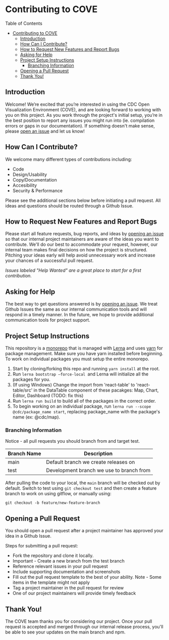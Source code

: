 # Contributing to COVE

Table of Contents
- [Contributing to COVE](#contributing-to-cove)
  - [Introduction](#introduction)
  - [How Can I Contribute?](#how-can-i-contribute)
  - [How to Request New Features and Report Bugs](#how-to-request-new-features-and-report-bugs)
  - [Asking for Help](#asking-for-help)
  - [Project Setup Instructions](#project-setup-instructions)
    - [Branching Information](#branching-information)
  - [Opening a Pull Request](#opening-a-pull-request)
  - [Thank You!](#thank-you)

## Introduction
Welcome! We’re excited that you’re interested in using the CDC Open Visualization Environment (COVE), and are looking forward to working with you on this project. As you work through the project's initial setup, you’re in the best position to report any issues you might run into (ie. compilation errors or gaps in our documentation).
If something doesn't make sense, please [open an issue](https://github.com/CDCgov/cdc-open-viz/issues) and let us know!

## How Can I Contribute?
We welcome many different types of contributions including:

* Code
* Design/Usability
* Copy/Documentation
* Accesibility
* Security & Performance

Please see the additional sections below before initiating a pull request. All ideas and questions should be routed through a Github Issue.

## How to Request New Features and Report Bugs
Please start all feature requests, bug reports, and ideas by [opening an issue](https://github.com/CDCgov/cdc-open-viz/issues) so that our internal project maintainers are aware of the ideas you want to contribute. We'll do our best to accommodate your request, however, our internal team makes final decisions on how the project is structured. Pitching your ideas early will help avoid unnecessary work and increase your chances of a successful pull request.

*Issues labeled "Help Wanted" are a great place to start for a first contribution.*

## Asking for Help
The best way to get questions answered is by [opening an issue](https://github.com/CDCgov/cdc-open-viz/issues). We treat Github Issues the same as our internal communication tools and will respond in a timely manner. In the future, we hope to provide additional communication tools for project support.

## Project Setup Instructions
This repository is a [monorepo](https://en.wikipedia.org/wiki/Monorepo) that is managed with [Lerna](https://github.com/lerna/lerna#readme) and uses [yarn](https://yarnpkg.com/) for package management. Make sure you have yarn installed before beginning. To work on individual packages you must setup the entire monorepo.

1. Start by cloning/forking this repo and running `yarn install` at the root.
2. Run `lerna bootstrap —force-local `and Lerna will initialize all the packages for you.
3. (If using Windows) Change the import from 'react-table' to 'react-table/src' in the DataTable component of these pacakges: Map, Chart, Editor, Dashboard (TODO: fix this)
4. Run `lerna run build` to build all of the packages in the correct order.
5. To begin working on an individual package, run `lerna run --scope @cdc/package_name start`, replacing package_name with the package's name (ex: @cdc/map).

### Branching Information
Notice - all pull requests you should branch from and target test.

|Branch Name   | Description  |
|---|---|
| main  | Default branch we create releases on |
| test | Development branch we use to branch from |

After pulling the code to your local, the `main` branch will be checked out by default. Switch to test using `git checkout test` and then create a feature branch to work on using gitflow, or manually using:

 `git checkout -b feature/new-feature-branch`

## Opening a Pull Request
You should open a pull request after a project maintainer has approved your idea in a Github Issue.

Steps for submitting a pull request:

- Fork the repository and clone it locally.
- Important - Create a new branch from the test branch
- Reference relevant issues in your pull request
- Include supporting documentation and screenshots
- Fill out the pull request template to the best of your ability. Note - Some items in the template might not apply
- Tag a project maintainer in the pull request for review
- One of our project maintainers will provide timely feedback

## Thank You!
The COVE team thanks you for considering our project. Once your pull request is accepted and merged through our internal release process, you'll be able to see your updates on the main branch and npm.
